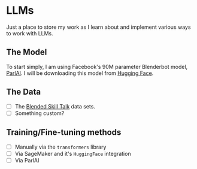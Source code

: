 # LLMs

Just a place to store my work as I learn about and implement various ways to work with LLMs.

## The Model

To start simply,
I am using Facebook's 90M parameter Blenderbot model,
[ParlAI](https://parl.ai/projects/recipes/).
I will be downloading this model from
[Hugging Face](https://huggingface.co/facebook/blenderbot_small-90M).

## The Data

- [ ] The [Blended Skill Talk](https://huggingface.co/datasets/blended_skill_talk) data sets.
- [ ] Something custom?

## Training/Fine-tuning methods

- [ ] Manually via the `transformers` library
- [ ] Via SageMaker and it's `HuggingFace` integration
- [ ] Via ParlAI
